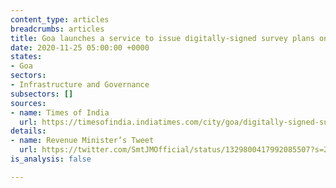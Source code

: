 ```yaml
---
content_type: articles
breadcrumbs: articles
title: Goa launches a service to issue digitally-signed survey plans online
date: 2020-11-25 05:00:00 +0000
states:
- Goa
sectors:
- Infrastructure and Governance
subsectors: []
sources:
- name: Times of India
  url: https://timesofindia.indiatimes.com/city/goa/digitally-signed-survey-plans-to-be-available-online-in-state/articleshow/79331564.cms
details:
- name: Revenue Minister’s Tweet
  url: https://twitter.com/SmtJMOfficial/status/1329800417992085507?s=20
is_analysis: false

---
```

